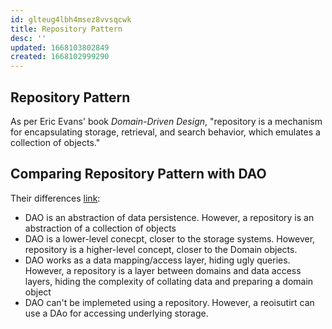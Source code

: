 ```yaml
---
id: glteug4lbh4msez8vvsqcwk
title: Repository Pattern
desc: ''
updated: 1668103802849
created: 1668102999290
---
```


## Repository Pattern
As per Eric Evans' book *Domain-Driven Design*, "repository is a mechanism for encapsulating storage, retrieval, and search behavior, which emulates a collection of objects."

## Comparing Repository Pattern with DAO
Their differences [link](https://www.baeldung.com/java-dao-vs-repository):
- DAO is an abstraction of data persistence. However, a repository is an abstraction of a collection of objects
- DAO is a lower-level conecpt, closer to the storage systems. However, repository is a higher-level concept, closer to the Domain objects.
- DAO works as a data mapping/access layer, hiding ugly queries. However, a repository is a layer between domains and data access layers, hiding the complexity of collating data and preparing a domain object 
- DAO can't be implemeted using a repository. However, a reoisutirt can use a DAo for accessing underlying storage.